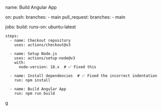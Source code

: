 name: Build Angular App

on:
  push:
    branches:
      - main
  pull_request:
    branches:
      - main

jobs:
  build:
    runs-on: ubuntu-latest

    steps:
      - name: Checkout repository
        uses: actions/checkout@v3

      - name: Setup Node.js
        uses: actions/setup-node@v3
        with:
          node-version: 18.x  # ✅ Fixed this

      - name: Install dependencies  # ✅ Fixed the incorrect indentation
        run: npm install

      - name: Build Angular App
        run: npm run build
g

